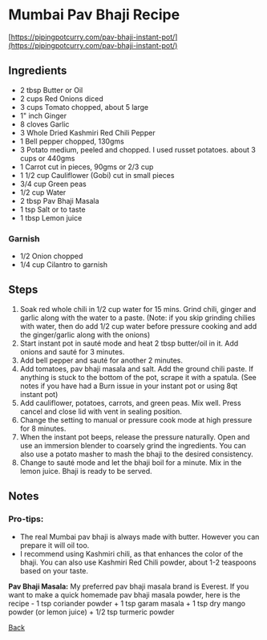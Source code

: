 # Mumbai Pav Bhaji Recipe
[https://pipingpotcurry.com/pav-bhaji-instant-pot/](https://pipingpotcurry.com/pav-bhaji-instant-pot/)

## Ingredients

- 2 tbsp Butter or Oil
- 2 cups Red Onions diced
- 3 cups Tomato chopped, about 5 large
- 1" inch Ginger
- 8 cloves Garlic
- 3 Whole Dried Kashmiri Red Chili Pepper
- 1 Bell pepper chopped, 130gms
- 3 Potato medium, peeled and chopped. I used russet potatoes. about 3 cups or 440gms
- 1 Carrot cut in pieces, 90gms or 2/3 cup
- 1 1/2 cup Cauliflower (Gobi) cut in small pieces
- 3/4 cup Green peas
- 1/2 cup Water
- 2 tbsp Pav Bhaji Masala
- 1 tsp Salt or to taste
- 1 tbsp Lemon juice

### Garnish

- 1/2 Onion chopped
- 1/4 cup Cilantro to garnish

## Steps

1. Soak red whole chili in 1/2 cup water for 15 mins. Grind chili, ginger and garlic along with the water to a paste. (Note: if you skip grinding chilies with water, then do add 1/2 cup water before pressure cooking and add the ginger/garlic along with the onions)
2. Start instant pot in sauté mode and heat 2 tbsp butter/oil in it. Add onions and sauté for 3 minutes.
3. Add bell pepper and sauté for another 2 minutes.
4. Add tomatoes, pav bhaji masala and salt. Add the ground chili paste. If anything is stuck to the bottom of the pot, scrape it with a spatula. (See notes if you have had a Burn issue in your instant pot or using 8qt instant pot)
5. Add cauliflower, potatoes, carrots, and green peas. Mix well. Press cancel and close lid with vent in sealing position. 
6. Change the setting to manual or pressure cook mode at high pressure for 8 minutes.
7. When the instant pot beeps, release the pressure naturally. Open and use an immersion blender to coarsely grind the ingredients. You can also use a potato masher to mash the bhaji to the desired consistency. 
8. Change to sauté mode and let the bhaji boil for a minute. Mix in the lemon juice. Bhaji is ready to be served.

## Notes

### Pro-tips:

- The real Mumbai pav bhaji is always made with butter.  However you can prepare it will oil too.
- I recommend using Kashmiri chili, as that enhances the color of the bhaji.  You can also use Kashmiri Red Chili powder, about 1-2 teaspoons based on your taste. 

**Pav Bhaji Masala:** My preferred pav bhaji masala brand is Everest. If you want to make a quick homemade pav bhaji masala powder, here is the recipe - 1 tsp coriander powder + 1 tsp garam masala + 1 tsp dry mango powder (or lemon juice) + 1/2 tsp turmeric powder 


[Back](../README.md)